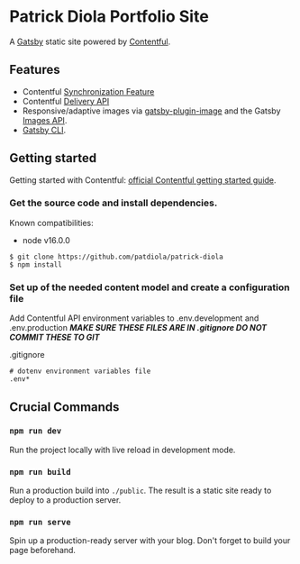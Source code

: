 # Patrick Diola Portfolio Site

A [Gatsby](http://gatsbyjs.com/) static site powered by [Contentful](https://www.contentful.com).

## Features

- Contentful [Synchronization Feature](https://www.contentful.com/developers/docs/references/content-delivery-api/#/reference/synchronization)
- Contentful [Delivery API](https://www.contentful.com/developers/docs/references/content-delivery-api/)
- Responsive/adaptive images via [gatsby-plugin-image](https://www.gatsbyjs.org/packages/gatsby-plugin-image/) and the Gatsby [Images API](https://www.contentful.com/developers/docs/references/content-delivery-api/#/reference/synchronization/initial-synchronization-of-entries-of-a-specific-content-type).
- [Gatsby CLI](https://www.npmjs.com/package/gatsby-cli).

## Getting started

Getting started with Contentful: [official Contentful getting started guide](https://www.contentful.com/developers/docs/tutorials/general/get-started/).

### Get the source code and install dependencies.

Known compatibilities:
- node v16.0.0

```
$ git clone https://github.com/patdiola/patrick-diola
$ npm install
``` 

### Set up of the needed content model and create a configuration file

Add Contentful API environment variables to .env.development and .env.production ***MAKE SURE THESE FILES ARE IN .gitignore DO NOT COMMIT THESE TO GIT***

.gitignore
```
# dotenv environment variables file
.env*
```

## Crucial Commands

### `npm run dev`

Run the project locally with live reload in development mode.

### `npm run build`

Run a production build into `./public`. The result is a static site ready to deploy to a production server.

### `npm run serve`

Spin up a production-ready server with your blog. Don't forget to build your page beforehand.
